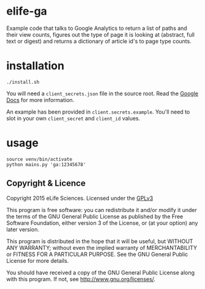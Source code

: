 # elife-ga

Example code that talks to Google Analytics to return a list of paths and their 
view counts, figures out the type of page it is looking at (abstract, full text 
or digest) and returns a dictionary of article id's to page type counts.

# installation

    ./install.sh

You will need a `client_secrets.json` file in the source root. Read the [Google
Docs](https://developers.google.com/api-client-library/python/guide/aaa_client_secrets) 
for more information. 

An example has been provided in `client.secrets.example`. You'll need to slot in
your own `client_secret` and `client_id` values.
    
# usage

    source venv/bin/activate
    python mains.py 'ga:12345678'

## Copyright & Licence

Copyright 2015 eLife Sciences. Licensed under the [GPLv3](LICENCE.txt)

This program is free software: you can redistribute it and/or modify
it under the terms of the GNU General Public License as published by
the Free Software Foundation, either version 3 of the License, or
(at your option) any later version.

This program is distributed in the hope that it will be useful,
but WITHOUT ANY WARRANTY; without even the implied warranty of
MERCHANTABILITY or FITNESS FOR A PARTICULAR PURPOSE.  See the
GNU General Public License for more details.

You should have received a copy of the GNU General Public License
along with this program.  If not, see <http://www.gnu.org/licenses/>.


